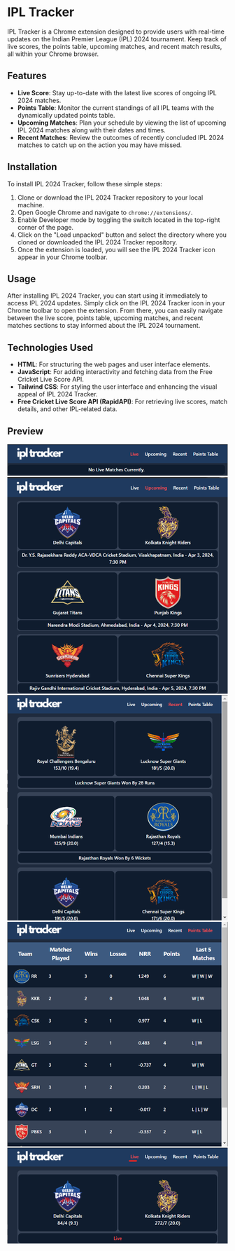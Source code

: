 # IPL Tracker

IPL Tracker is a Chrome extension designed to provide users with real-time updates on the Indian Premier League (IPL) 2024 tournament. Keep track of live scores, the points table, upcoming matches, and recent match results, all within your Chrome browser.

## Features

- **Live Score**: Stay up-to-date with the latest live scores of ongoing IPL 2024 matches.
- **Points Table**: Monitor the current standings of all IPL teams with the dynamically updated points table.
- **Upcoming Matches**: Plan your schedule by viewing the list of upcoming IPL 2024 matches along with their dates and times.
- **Recent Matches**: Review the outcomes of recently concluded IPL 2024 matches to catch up on the action you may have missed.

## Installation

To install IPL 2024 Tracker, follow these simple steps:

1. Clone or download the IPL 2024 Tracker repository to your local machine.
2. Open Google Chrome and navigate to `chrome://extensions/`.
3. Enable Developer mode by toggling the switch located in the top-right corner of the page.
4. Click on the "Load unpacked" button and select the directory where you cloned or downloaded the IPL 2024 Tracker repository.
5. Once the extension is loaded, you will see the IPL 2024 Tracker icon appear in your Chrome toolbar.

## Usage

After installing IPL 2024 Tracker, you can start using it immediately to access IPL 2024 updates. Simply click on the IPL 2024 Tracker icon in your Chrome toolbar to open the extension. From there, you can easily navigate between the live score, points table, upcoming matches, and recent matches sections to stay informed about the IPL 2024 tournament.

## Technologies Used

- **HTML**: For structuring the web pages and user interface elements.
- **JavaScript**: For adding interactivity and fetching data from the Free Cricket Live Score API.
- **Tailwind CSS**: For styling the user interface and enhancing the visual appeal of IPL 2024 Tracker.
- **Free Cricket Live Score API (RapidAPI)**: For retrieving live scores, match details, and other IPL-related data.

## Preview
![sc-1](https://github.com/Harshit-Gulati/ipl-tracker/blob/main/images/Screenshot_2024-04-02_231037.png)
![sc-2](https://github.com/Harshit-Gulati/ipl-tracker/blob/main/images/Screenshot_2024-04-02_231108.png)
![sc-3](https://github.com/Harshit-Gulati/ipl-tracker/blob/main/images/Screenshot_2024-04-02_231132.png)
![sc-4](https://github.com/Harshit-Gulati/ipl-tracker/blob/main/images/Screenshot_2024-04-02_231202.png)
![sc-5](https://github.com/Harshit-Gulati/ipl-tracker/blob/main/images/image.png)



